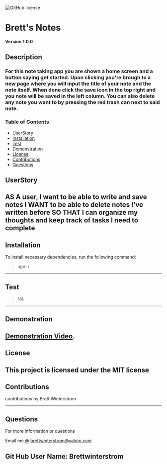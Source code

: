 ![GitHub license](https://img.shields.io/badge/license-MIT-blue.svg)
# Brett's Notes
**Version 1.0.0**

## Description
### For this note taking app you are shown a home screen and a button saying get started. Upon clicking you're brough to a new page where you will input the title of your note and the note itself. When done click the save icon in the top right and you note will be saved in the left column. You can also delete any note you want to by pressing the red trash can next to said note.

### Table of Contents
- [UserStory](#UserStory)
- [Installation](#Installation)
- [Test](#Test)
- [Demonstration](#Demonstration)
- [License](#License)
- [Contributions](#contributions)
- [Questions](#Questions)


<a name="userstory"></a>
## UserStory
AS A user, I want to be able to write and save notes
I WANT to be able to delete notes I've written before
SO THAT I can organize my thoughts and keep track of tasks I need to complete
---
<a name="Installation"></a>
## Installation
To install necessary dependencies, run the following command:
> npm i
---
<a name="Test"></a>
## Test
> NA
---
<a name="Demonstration"></a>
## Demonstration
[Demonstration Video](https://drive.google.com/file/d/1vblLFAp_VbRcDz8JiJf15FMDH1tnDelf/view?usp=sharing).
---
<a name="License"></a>
## License
This project is licensed under the MIT license
---
<a name="contributions"></a>
## Contributions
contributions by Brett Winterstrom

---
<a name="Questions"></a>
## Questions
For more information or questions 

Email me @ brettwinterstrom@yahoo.com

Git Hub User Name: Brettwinterstrom
---